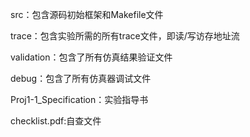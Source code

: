 src：包含源码初始框架和Makefile文件

trace：包含实验所需的所有trace文件，即读/写访存地址流

validation：包含了所有仿真结果验证文件

debug：包含了所有仿真器调试文件

Proj1-1_Specification：实验指导书

checklist.pdf:自查文件
